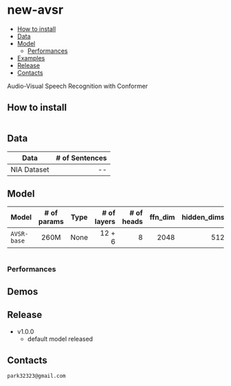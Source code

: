 # new-avsr

  * [How to install](#how-to-install)
  * [Data](#data)
  * [Model](#model)
    * [Performances](#performances)
  * [Examples](#examples)
  * [Release](#release)
  * [Contacts](#contacts)

Audio-Visual Speech Recognition with Conformer

## How to install

```bash

```

## Data

| Data         | # of Sentences |
| ------------ | -------------: |
| NIA Dataset  |             -- |

## Model

| Model         | # of params |  Type   | # of layers | # of heads | ffn_dim | hidden_dims |
| ------------- | :---------: | :-----: | ----------: | ---------: | ------: | ----------: |
| `AVSR-base`   |    260M     | None    |      12 + 6 |         8  |    2048 |         512 |

```python

```

### Performances


## Demos


## Release

* v1.0.0
  * default model released

## Contacts

`park32323@gmail.com`
